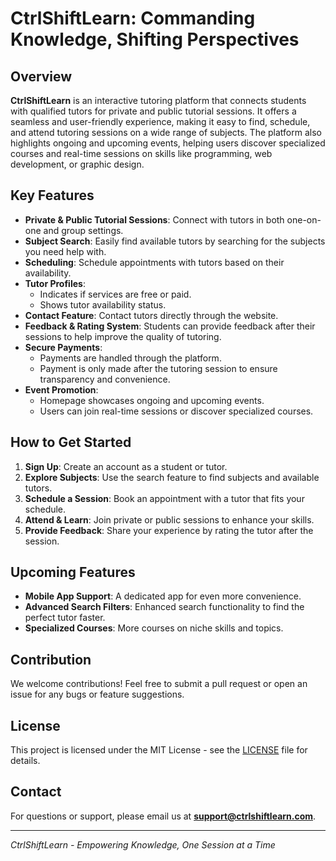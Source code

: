 # CtrlShiftLearn: Commanding Knowledge, Shifting Perspectives

## Overview
**CtrlShiftLearn** is an interactive tutoring platform that connects students with qualified tutors for private and public tutorial sessions. It offers a seamless and user-friendly experience, making it easy to find, schedule, and attend tutoring sessions on a wide range of subjects. The platform also highlights ongoing and upcoming events, helping users discover specialized courses and real-time sessions on skills like programming, web development, or graphic design.

## Key Features
- **Private & Public Tutorial Sessions**: Connect with tutors in both one-on-one and group settings.
- **Subject Search**: Easily find available tutors by searching for the subjects you need help with.
- **Scheduling**: Schedule appointments with tutors based on their availability.
- **Tutor Profiles**:
  - Indicates if services are free or paid.
  - Shows tutor availability status.
- **Contact Feature**: Contact tutors directly through the website.
- **Feedback & Rating System**: Students can provide feedback after their sessions to help improve the quality of tutoring.
- **Secure Payments**:
  - Payments are handled through the platform.
  - Payment is only made after the tutoring session to ensure transparency and convenience.
- **Event Promotion**:
  - Homepage showcases ongoing and upcoming events.
  - Users can join real-time sessions or discover specialized courses.

## How to Get Started
1. **Sign Up**: Create an account as a student or tutor.
2. **Explore Subjects**: Use the search feature to find subjects and available tutors.
3. **Schedule a Session**: Book an appointment with a tutor that fits your schedule.
4. **Attend & Learn**: Join private or public sessions to enhance your skills.
5. **Provide Feedback**: Share your experience by rating the tutor after the session.

## Upcoming Features
- **Mobile App Support**: A dedicated app for even more convenience.
- **Advanced Search Filters**: Enhanced search functionality to find the perfect tutor faster.
- **Specialized Courses**: More courses on niche skills and topics.

## Contribution
We welcome contributions! Feel free to submit a pull request or open an issue for any bugs or feature suggestions.

## License
This project is licensed under the MIT License - see the [LICENSE](LICENSE) file for details.

## Contact
For questions or support, please email us at **support@ctrlshiftlearn.com**.

---
*CtrlShiftLearn - Empowering Knowledge, One Session at a Time*
